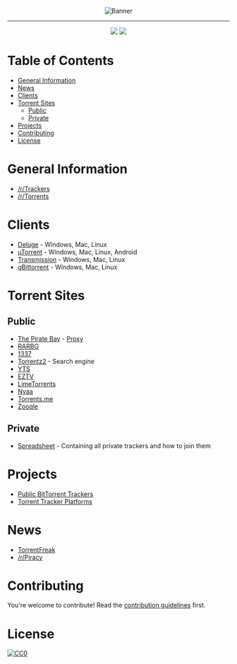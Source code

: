 <p align="center">
    <img src="https://i.postimg.cc/G3PqzzvM/Screen-Shot-2018-10-29-at-11-59-38-AM.png" alt="Banner">
</p>

<hr>

<p align="center">
<a href="https://awesome.re"><img src="https://awesome.re/badge-flat.svg"/></a> 
<a href="https://github.com/stedebonnet/awesome-torrent-resources/blob/master/LICENSE"><img src="https://img.shields.io/badge/License-CC0--1.0-green.svg"/></a>
</p>

# Table of Contents

- [General Information](#general-information)
- [News](#news)
- [Clients](#clients)
- [Torrent Sites](#torrent-sites)
    - [Public](#public)
    - [Private](#private)
- [Projects](#projects)
- [Contributing](#contributing)
- [License](#license)

# General Information

- [/r/Trackers](https://www.reddit.com/r/trackers/)
- [/r/Torrents](https://www.reddit.com/r/torrents/)

# Clients

- [Deluge](https://deluge-torrent.org/) - Windows, Mac, Linux
- [µTorrent](https://www.utorrent.com/intl/nl/) - Windows, Mac, Linux, Android
- [Transmission](https://transmissionbt.com/) - Windows, Mac, Linux
- [qBittorrent](https://www.qbittorrent.org/) - Windows, Mac, Linux


# Torrent Sites

## Public

- [The Pirate Bay](https://thepiratebay.org/) - [Proxy](https://piratebay.click/)
- [RARBG](https://rarbg.to/)
- [1337](https://1337x.to/)
- [Torrentz2](https://torrentz2.eu/) - Search engine
- [YTS](https://yts.am/)
- [EZTV](https://eztv.re/)
- [LimeTorrents](https://www.limetorrents.info/)
- [Nyaa](https://nyaa.si/)
- [Torrents.me](https://torrents.me/)
- [Zooqle](https://zooqle.com/)

## Private

- [Spreadsheet](https://docs.google.com/spreadsheets/d/1zYZ2107xOZwQ37AjLTc5A4dUJl0ilg8oMrZyA0BGvc0/) - Containing all private trackers and how to join them

# Projects

- [Public BitTorrent Trackers](https://github.com/ngosang/trackerslist)
- [Torrent Tracker Platforms](https://github.com/HDVinnie/Torrent-Tracker-Scripts)

# News

- [TorrentFreak](https://torrentfreak.com/)
- [/r/Piracy](https://www.reddit.com/r/piracy/)

# Contributing

You're welcome to contribute! Read the [contribution guidelines](CONTRIBUTING.md) first.

# License

[![CC0](http://mirrors.creativecommons.org/presskit/buttons/88x31/svg/cc-zero.svg)](https://creativecommons.org/publicdomain/zero/1.0/)
